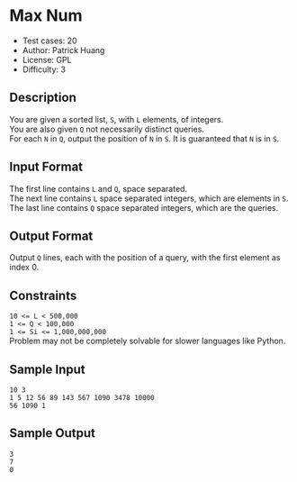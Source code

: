 # Max Num
* Test cases: 20
* Author: Patrick Huang
* License: GPL
* Difficulty: 3

## Description
You are given a sorted list, `S`, with `L` elements, of integers.</br>
You are also given `Q` not necessarily distinct queries.</br>
For each `N` in `Q`, output the position of `N` in `S`. It is guaranteed that `N` is in `S`.

## Input Format
The first line contains `L` and `Q`, space separated.</br>
The next line contains `L` space separated integers, which are elements in `S`.</br>
The last line contains `Q` space separated integers, which are the queries.

## Output Format
Output `Q` lines, each with the position of a query, with the first element as index 0.

## Constraints
`10 <= L < 500,000`<br>
`1 <= Q < 100,000`<br>
`1 <= Si <= 1,000,000,000`<br>
Problem may not be completely solvable for slower languages like Python.

## Sample Input
```
10 3
1 5 12 56 89 143 567 1090 3478 10000
56 1090 1
```

## Sample Output
```
3
7
0
```
